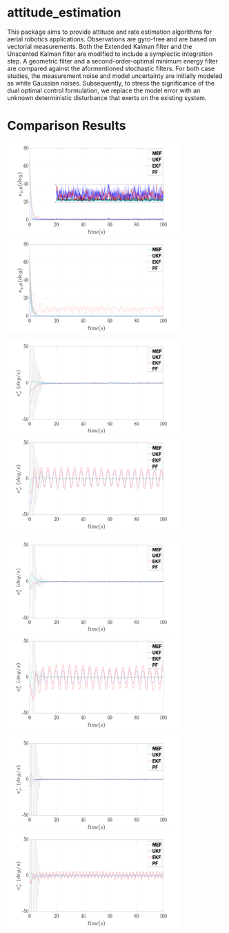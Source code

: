 # attitude_estimation

This package aims to provide attitude and rate estimation algorithms for aerial robotics applications. 
Observations are gyro-free and are based on vectorial measurements.
Both the Extended Kalman filter and the Unscented Kalman filter are modified to include a symplectic integration step.
A geometric filter and a second-order-optimal minimum energy filter are compared against the aformentioned stochastic filters.
For both case studies, the measurement noise and model uncertainty are initially modeled as
white Gaussian noises. Subsequently, to stress the significance of the dual optimal control formulation, we replace the model error with
an unknown deterministic disturbance that exerts on the existing system.
# Comparison Results

<p float="left">
  <img src="figures_png/orientation.png" width="400" height="220"/>
  <img src="figures_png/orientationmodel.png" width="400" height="220"/> 
</p>

<p float="left">
  <img src="figures_png/WX.png" width="400" height="220"/>
  <img src="figures_png/WXmodel.png" width="400" height="220"/> 
</p>

<p float="left">
  <img src="figures_png/WY.png" width="400" height="220" border-radius="8px"/>
  <img src="figures_png/WYmodel.png" width="400" height="220"/> 
</p>

<p float="left">
  <img src="figures_png/WZ.png" width="400" height="220"/>
  <img src="figures_png/WZmodel.png" width="400" height="220"/> 
</p>
